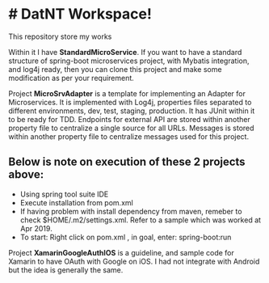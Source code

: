 # # DatNT Workspace!

This repository store my works

Within it I have **StandardMicroService**. If you want to have a standard structure of spring-boot microservices project, with Mybatis integration, and log4j ready, then you can clone this project and make some modification as per your requirement.

Project **MicroSrvAdapter** is a template for implementing an Adapter for Microservices. It is implemented with Log4j, properties files separated to different environments, dev, test, staging, production. It has JUnit within it to be ready for TDD. Endpoints for external API are stored within another property file to centralize a single source for all URLs. Messages is stored within another property file to centralize messages used for this project.  

## Below is note on execution of these 2 projects above:
- Using spring tool suite IDE  
- Execute installation from pom.xml  
- If having problem with install dependency from maven, remeber to check $HOME/.m2/settings.xml. Refer to a sample which was worked at Apr 2019.
- To start: Right click on pom.xml , in goal, enter: spring-boot:run  


Project **XamarinGoogleAuthIOS** is a guideline, and sample code for Xamarin to have OAuth with Google on iOS. I had not integrate with Android but the idea is generally the same.

## 